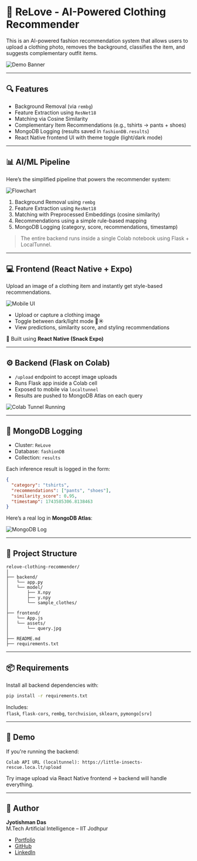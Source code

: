# 👕 ReLove - AI-Powered Clothing Recommender

This is an AI-powered fashion recommendation system that allows users to upload a clothing photo, removes the background, classifies the item, and suggests complementary outfit items.

![Demo Banner](https://github.com/rishi02102017/relove-clothing-recommender/blob/main/banner.png)

---

## 🔍 Features
- Background Removal (via `rembg`)
- Feature Extraction using `ResNet18`
- Matching via Cosine Similarity
- Complementary Item Recommendations (e.g., tshirts → pants + shoes)
- MongoDB Logging (results saved in `fashionDB.results`)
- React Native frontend UI with theme toggle (light/dark mode)

---

## 📊 AI/ML Pipeline

Here’s the simplified pipeline that powers the recommender system:

![Flowchart](https://github.com/rishi02102017/relove-clothing-recommender/blob/main/ai_pipeline.jpg)

1. Background Removal using `rembg`
2. Feature Extraction using `ResNet18`
3. Matching with Preprocessed Embeddings (cosine similarity)
4. Recommendations using a simple rule-based mapping
5. MongoDB Logging (category, score, recommendations, timestamp)

> The entire backend runs inside a single Colab notebook using Flask + LocalTunnel.

---

## 💻 Frontend (React Native + Expo)

Upload an image of a clothing item and instantly get style-based recommendations.

![Mobile UI](https://github.com/rishi02102017/relove-clothing-recommender/blob/main/mobile_ui.jpeg)

- Upload or capture a clothing image
- Toggle between dark/light mode 🌙☀️
- View predictions, similarity score, and styling recommendations

📱 Built using **React Native (Snack Expo)**

---

## ⚙️ Backend (Flask on Colab)
- `/upload` endpoint to accept image uploads
- Runs Flask app inside a Colab cell
- Exposed to mobile via `localtunnel`
- Results are pushed to MongoDB Atlas on each query

![Colab Tunnel Running](https://github.com/rishi02102017/relove-clothing-recommender/blob/main/tunnel_running.png)

---

## 🧬 MongoDB Logging

- Cluster: `ReLove`
- Database: `fashionDB`
- Collection: `results`

Each inference result is logged in the form:

```json
{
  "category": "tshirts",
  "recommendations": ["pants", "shoes"],
  "similarity_score": 0.95,
  "timestamp": 1743585306.8138463
}
```

Here’s a real log in **MongoDB Atlas**:

![MongoDB Log](https://github.com/rishi02102017/relove-clothing-recommender/blob/main/mongo_log.png)

---

## 📁 Project Structure

```
relove-clothing-recommender/
│
├── backend/
│   └── app.py                 
│   └── model/
│       ├── X.npy             
│       ├── y.npy             
│       └── sample_clothes/   
│
├── frontend/
│   └── App.js                
│   └── assets/
│       └── query.jpg         
│
├── README.md                
├── requirements.txt                        
```

---

## 📦 Requirements

Install all backend dependencies with:

```bash
pip install -r requirements.txt
```

Includes:  
`flask`, `flask-cors`, `rembg`, `torchvision`, `sklearn`, `pymongo[srv]`

---

## 🚀 Demo

If you're running the backend:

```
Colab API URL (localtunnel): https://little-insects-rescue.loca.lt/upload
```

Try image upload via React Native frontend → backend will handle everything.

---

## 👤 Author

**Jyotishman Das**  
M.Tech Artificial Intelligence – IIT Jodhpur  

- [Portfolio](https://my-portfolio-jyotishman-das-projects.vercel.app)  
- [GitHub](https://github.com/rishi02102017)  
- [LinkedIn](https://www.linkedin.com/in/jyotishmandas85p/)
